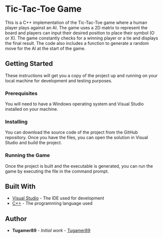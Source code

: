 # Tic-Tac-Toe Game

This is a C++ implementation of the Tic-Tac-Toe game where a human player plays against an AI. The game uses a 2D matrix to represent the board and players can input their desired position to place their symbol (O or X). The game constantly checks for a winning player or a tie and displays the final result. The code also includes a function to generate a random move for the AI at the start of the game.

## Getting Started

These instructions will get you a copy of the project up and running on your local machine for development and testing purposes.

### Prerequisites

You will need to have a Windows operating system and Visual Studio installed on your machine.

### Installing

You can download the source code of the project from the GitHub repository. Once you have the files, you can open the solution in Visual Studio and build the project.

### Running the Game

Once the project is built and the executable is generated, you can run the game by executing the file in the command prompt.

## Built With

- [Visual Studio](https://visualstudio.microsoft.com/) - The IDE used for development
- [C++](http://www.cplusplus.com/) - The programming language used

## Author

- **Tugamer89** - _Initial work_ - [Tugamer89](https://github.com/Tugamer89)
